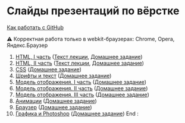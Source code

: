 # Слайды презентаций по вёрстке

[Как работать с GitHub](https://github.com/urfu-2015/guides/blob/master/how-to-pull-request.md)

:warning: Корректная работа только в webkit-браузерах: Chrome, Opera, Яндекс.Браузер

1. [HTML, I часть](https://rawgit.com/urfu-2015/verstka-slides/master/01-html-1/index.html#/) ([Текст лекции](https://github.com/urfu-2015/verstka-lectures/blob/master/html/part-1.md), [Домашнее задание](https://github.com/urfu-2015/verstka-tasks-1))
1. [HTML, II часть](https://rawgit.com/urfu-2015/verstka-slides/master/02-html-2/index.html) ([Текст лекции](https://github.com/urfu-2015/verstka-lectures/blob/master/html/part-2.md), [Домашнее задание](https://github.com/urfu-2015/verstka-tasks-2))
1. [CSS](https://rawgit.com/urfu-2015/verstka-slides/master/03-css/index.html) ([Домашнее задание](https://github.com/urfu-2015/verstka-tasks-3))
1. [Шрифты и текст](https://rawgit.com/urfu-2015/verstka-slides/master/04-fonts-text/index.html) ([Домашнее задание](https://github.com/urfu-2015/verstka-tasks-4))
1. [Модель отображения. I часть](https://rawgit.com/urfu-2015/verstka-slides/master/05-mo-1/index.html) ([Домашнее задание](https://github.com/urfu-2015/verstka-tasks-5))
1. [Модель отображения. II часть](https://rawgit.com/urfu-2015/verstka-slides/master/06-mo-2/index.html) ([Домашнее задание](https://github.com/urfu-2015/verstka-tasks-6))
1. [Модель отображения. III часть](https://rawgit.com/urfu-2015/verstka-slides/master/07-mo-3/index.html) ([Домашнее задание](https://github.com/urfu-2015/verstka-tasks-7))
1. [Анимации](https://rawgit.com/urfu-2015/verstka-slides/master/08-animation/index.html) ([Домашнее задание](https://github.com/urfu-2015/verstka-tasks-8))
1. [Браузер](https://rawgit.com/urfu-2015/verstka-slides/master/09-browser/index.html) ([Домашнее задание](https://github.com/urfu-2015/verstka-tasks-9))
1. [Графика и Photoshop](https://rawgit.com/urfu-2015/verstka-slides/master/10-graphics/index.html) ([Домашнее задание](https://github.com/urfu-2015/verstka-tasks-10))
End :
